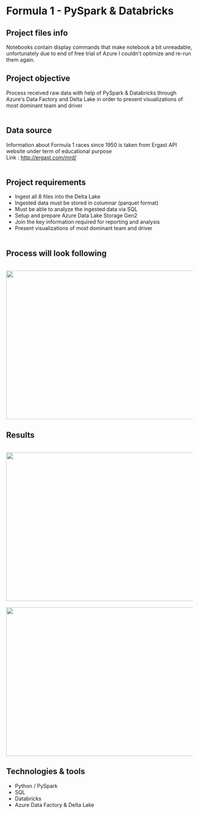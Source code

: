 # **Formula 1 - PySpark & Databricks**

## Project files info
Notebooks contain display commands that make notebook a bit unreadable, unfortunately due to end of free trial of Azure I couldn't optimize and re-run them again.


## Project objective
Process received raw data with help of PySpark & Databricks through Azure's Data Factory and Delta Lake in order to present visualizations of most dominant team and driver <br /><br />


## Data source
Information about Formula 1 races since 1950 is taken from Ergast API website under term of educational purpose <br />
Link : http://ergast.com/mrd/ <br /><br />



## Project requirements
+ Ingest all 8 files into the Delta Lake
+ Ingested data must be stored in columnar (parquet format)
+ Must be able to analyze the ingested data via SQL
+ Setup and prepare Azure Data Lake Storage Gen2
+ Join the key information required for reporting and analysis
+ Present visualizations of most dominant team and driver<br /><br />


## Process will look following
<br />
<img src="https://i.gyazo.com/6bf04db4b8cca250b098b5bafe9302f5.png" width="800" height="400">
<br/>


## Results
<br>
<img src="https://i.gyazo.com/c4f90e1bbc8092321f854ba7b73eb9ec.png" width="800" height="400">
<br />
<br>
<img src="https://i.gyazo.com/b258f45677af4d20aa3c7ce5e11182a4.png" width="800" height="400">
<br />






## Technologies & tools
+ Python / PySpark
+ SQL
+ Databricks
+ Azure Data Factory & Delta Lake
